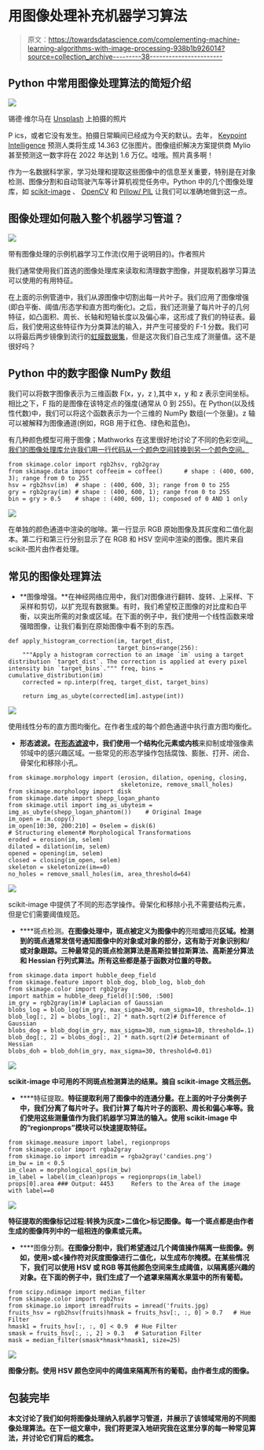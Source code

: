 # 用图像处理补充机器学习算法

> 原文：<https://towardsdatascience.com/complementing-machine-learning-algorithms-with-image-processing-938b1b926014?source=collection_archive---------38----------------------->

## Python 中常用图像处理算法的简短介绍

![](img/9490e6e1a165ff5f6acaeaf941e5dd4e.png)

锡德·维尔马在 [Unsplash](https://unsplash.com?utm_source=medium&utm_medium=referral) 上拍摄的照片

P ics，或者它没有发生。拍摄日常瞬间已经成为今天的默认。去年， [Keypoint Intelligence](https://keypointintelligence.com/) 预测人类将生成 14.363 亿张图片。图像组织解决方案提供商 Mylio 甚至预测这一数字将在 2022 年达到 1.6 万亿。哇哦。照片真多啊！

作为一名数据科学家，学习处理和提取这些图像中的信息至关重要，特别是在对象检测、图像分割和自动驾驶汽车等计算机视觉任务中。Python 中的几个图像处理库，如 [scikit-image](https://scikit-image.org/) 、 [OpenCV](https://opencv.org/) 和 [Pillow/ PIL](https://pillow.readthedocs.io/en/stable/reference/Image.html) 让我们可以准确地做到这一点。

## **图像处理如何融入整个机器学习管道？**

![](img/342faa16560050334320ac8ca701bf4d.png)

带有图像处理的示例机器学习工作流(仅用于说明目的)。作者照片

我们通常使用我们首选的图像处理库来读取和清理数字图像，并提取机器学习算法可以使用的有用特征。

在上面的示例管道中，我们从源图像中切割出每一片叶子。我们应用了图像增强(即白平衡、阈值/形态学和直方图均衡化)。之后，我们还测量了每片叶子的几何特征，如凸面积、周长、长轴和短轴长度以及偏心率，这形成了我们的特征表。最后，我们使用这些特征作为分类算法的输入，并产生可接受的 F-1 分数。我们可以将最后两步镜像到流行的[虹膜数据集](https://en.wikipedia.org/wiki/Iris_flower_data_set)，但是这次我们自己生成了测量值。这不是很好吗？

## **Python 中的数字图像 NumPy 数组**

我们可以将数字图像表示为三维函数 F(x，y，z ),其中 x，y 和 z 表示空间坐标。相比之下，F 指的是图像在该特定点的强度(通常从 0 到 255)。在 Python(以及线性代数)中，我们可以将这个函数表示为一个三维的 NumPy 数组(一个张量)。z 轴可以被解释为图像通道(例如，RGB 用于红色、绿色和蓝色)。

有几种颜色模型可用于图像；Mathworks 在这里很好地讨论了不同的色彩空间[。我们的图像处理库允许我们用一行代码从一个颜色空间转换到另一个颜色空间。](https://www.mathworks.com/help/images/understanding-color-spaces-and-color-space-conversion.html)

```
from skimage.color import rgb2hsv, rgb2gray
from skimage.data import coffeeim = coffee()      # shape : (400, 600, 3); range from 0 to 255
hsv = rgb2hsv(im)  # shape : (400, 600, 3); range from 0 to 255
gry = rgb2gray(im) # shape : (400, 600, 1); range from 0 to 255
bin = gry > 0.5    # shape : (400, 600, 1); composed of 0 AND 1 only
```

![](img/89d0f82832910840bf5871239b0d520c.png)

在单独的颜色通道中渲染的咖啡。第一行显示 RGB 原始图像及其灰度和二值化副本。第二行和第三行分别显示了在 RGB 和 HSV 空间中渲染的图像。图片来自 scikit-图片由作者处理。

## 常见的图像处理算法

*   **图像增强。**在神经网络应用中，我们对图像进行翻转、旋转、上采样、下采样和剪切，以扩充现有数据集。有时，我们希望校正图像的对比度和白平衡，以突出所需的对象或区域。在下面的例子中，我们使用一个线性函数来增强暗图像，让我们看到在原始图像中看不到的东西。

```
def apply_histogram_correction(im, target_dist,             
                               target_bins=range(256):
    """Apply a histogram correction to an image `im` using a target distribution `target_dist`. The correction is applied at every pixel intensity bin `target_bins`.""" freq, bins = cumulative_distribution(im)
    corrected = np.interp(freq, target_dist, target_bins)

    return img_as_ubyte(corrected[im].astype(int))
```

![](img/40d74a609176f9cd89dd81436600dcc4.png)

使用线性分布的直方图均衡化。在作者生成的每个颜色通道中执行直方图均衡化。

*   **形态滤波。**在[形态滤波](https://en.wikipedia.org/wiki/Mathematical_morphology)中，我们使用一个**结构化元素或内核**来抑制或增强像素邻域中的感兴趣区域。一些常见的形态学操作包括腐蚀、膨胀、打开、闭合、骨架化和移除小孔。

```
from skimage.morphology import (erosion, dilation, opening, closing, 
                                skeletonize, remove_small_holes)
from skimage.morphology import disk
from skimage.date import shepp_logan_phanto
from skimage.util import img_as_ubyteim = img_as_ubyte(shepp_logan_phantom())    # Original Image
im_open = im.copy()
im_open[10:30, 200:210] = 0selem = disk(6)                             # Structuring element# Morphological Transformations
eroded = erosion(im, selem)
dilated = dilation(im, selem)
opened = opening(im, selem)
closed = closing(im_open, selem)
skeleton = skeletonize(im==0)
no_holes = remove_small_holes(im, area_threshold=64)
```

![](img/fd0d4da791636a56e3c60209302e2191.png)

scikit-image 中提供了不同的形态学操作。骨架化和移除小孔不需要结构元素，但是它们需要阈值规范。

*   [](https://en.wikipedia.org/wiki/Blob_detection)****斑点检测。**在图像处理中，斑点被定义为图像中的**亮暗**或**暗亮**区域。检测到的斑点通常发信号通知图像中的对象或对象的部分，这有助于对象识别和/或对象跟踪。三种最常见的斑点检测算法是高斯拉普拉斯算法、高斯差分算法和 Hessian 行列式算法。所有这些都是基于函数对位置的导数。**

```
from skimage.data import hubble_deep_field
from skimage.feature import blob_dog, blob_log, blob_doh
from skimage.color import rgb2gray
import mathim = hubble_deep_field()[:500, :500]
im_gry = rgb2gray(im)# Laplacian of Gaussian
blobs_log = blob_log(im_gry, max_sigma=30, num_sigma=10, threshold=.1)
blob_log[:, 2] = blobs_log[:, 2] * math.sqrt(2)# Difference of Gaussian
blobs_dog = blob_dog(im_gry, max_sigma=30, num_sigma=10, threshold=.1)
blob_dog[:, 2] = blobs_dog[:, 2] * math.sqrt(2)# Determinant of Hessian
blobs_doh = blob_doh(im_gry, max_sigma=30, threshold=0.01)
```

**![](img/dbf7dc233aec55a397927bd2f846ec6e.png)**

**scikit-image 中可用的不同斑点检测算法的结果。摘自 scikit-image 文档[示例](https://scikit-image.org/docs/dev/auto_examples/features_detection/plot_blob.html#sphx-glr-auto-examples-features-detection-plot-blob-py)。**

*   ****特征提取。**特征提取利用了图像中的连通分量。在上面的叶子分类例子中，我们分离了每片叶子。我们计算了每片叶子的面积、周长和偏心率等。我们使用这些测量值作为我们机器学习算法的输入。使用 scikit-image 中的“regionprops”模块可以快速提取特征。**

```
from skimage.measure import label, regionprops
from skimage.color import rgba2gray
from skimage.io import imreadim = rgba2gray('candies.png')   
im_bw = im < 0.5
im_clean = morphological_ops(im_bw)
im_label = label(im_clean)props = regionprops(im_label)
props[0].area ### Output: 4453     Refers to the Area of the image with label==0
```

**![](img/92f85d6c5b3940a84a426defa583d7a4.png)**

**特征提取的图像标记过程:转换为灰度>二值化>标记图像。每一个斑点都是由作者生成的图像阵列中的一组相连的像素或元素。**

*   ****图像分割。**在图像分割中，我们希望通过几个阈值操作隔离一些图像。例如，使用>或<操作符对灰度图像进行二值化，以生成布尔掩模。在某些情况下，我们可以使用 HSV 或 RGB 等其他颜色空间来生成阈值，以隔离感兴趣的对象。在下面的例子中，我们生成了一个遮罩来隔离水果篮中的所有葡萄。**

```
from scipy.ndimage import median_filter
from skimage.color import rgb2hsv
from skimage.io import imreadfruits = imread('fruits.jpg)
fruits_hsv = rgb2hsv(fruits)hmask = fruits_hsv[:, :, 0] > 0.7   # Hue Filter
hmask1 = fruits_hsv[:, :, 0] < 0.9  # Hue Filter
smask = fruits_hsv[:, :, 2] > 0.3   # Saturation Filter
mask = median_filter(smask*hmask*hmask1, size=25)
```

**![](img/42476847a14a9692261e4fb4c56450a3.png)**

**图像分割。使用 HSV 颜色空间中的阈值来隔离所有的葡萄。由作者生成的图像。**

## ****包装完毕****

**本文讨论了我们如何将图像处理纳入机器学习管道，并展示了该领域常用的不同图像处理算法。在下一组文章中，我们将更深入地研究我在这里分享的每一种常见算法，并讨论它们背后的概念。**